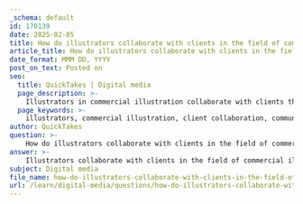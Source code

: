 ```yaml
---
_schema: default
id: 170139
date: 2025-02-05
title: How do illustrators collaborate with clients in the field of commercial illustration?
article_title: How do illustrators collaborate with clients in the field of commercial illustration?
date_format: MMM DD, YYYY
post_on_text: Posted on
seo:
  title: QuickTakes | Digital media
  page_description: >-
    Illustrators in commercial illustration collaborate with clients through a structured process emphasizing communication, understanding client needs, developing concepts, and managing feedback and revisions to produce compelling final artwork.
  page_keywords: >-
    illustrators, commercial illustration, client collaboration, communication, creativity, concept development, feedback, revisions, final artwork, delivery, invoicing, adaptability
author: QuickTakes
question: >-
    How do illustrators collaborate with clients in the field of commercial illustration?
answer: >-
    Illustrators collaborate with clients in the field of commercial illustration through a structured process that emphasizes communication, creativity, and professionalism. Here are the key aspects of this collaboration:\n\n1. **Understanding Client Needs**: The collaboration begins with the illustrator understanding the client's objectives, target audience, and the message they want to convey. This often involves initial meetings or discussions to gather information about the project requirements.\n\n2. **Concept Development**: Once the illustrator has a clear understanding of the client's needs, they develop concepts and ideas that align with the client's vision. This may include sketches or mood boards that illustrate potential directions for the artwork.\n\n3. **Feedback and Revisions**: Effective communication is crucial during this phase. The illustrator presents their concepts to the client, who provides feedback. This iterative process may involve several rounds of revisions to ensure that the artwork meets the client's expectations and aligns with their brand identity.\n\n4. **Final Artwork Production**: After finalizing the concept, the illustrator creates the final artwork. This stage requires the illustrator to balance their creative input with the client's specifications, ensuring that the final product is both artistically compelling and commercially viable.\n\n5. **Delivery and Invoicing**: Once the artwork is completed, it is delivered to the client in the agreed format. The illustrator then handles invoicing to ensure timely payment for their work. This step is essential for maintaining a professional relationship and ensuring that the business aspects of the collaboration are managed effectively.\n\n6. **Ongoing Communication**: Throughout the entire process, maintaining open lines of communication is vital. This helps to address any concerns or changes that may arise and fosters a collaborative atmosphere where both the illustrator and client feel valued.\n\n7. **Adaptability**: Illustrators must be adaptable, as client feedback can lead to changes in direction. Being open to constructive criticism and willing to make adjustments is key to achieving a successful outcome.\n\nIn summary, collaboration in commercial illustration is a dynamic process that involves understanding client needs, developing concepts, incorporating feedback, producing final artwork, and managing business aspects like invoicing. Effective communication and adaptability are essential for illustrators to succeed in this field.
subject: Digital media
file_name: how-do-illustrators-collaborate-with-clients-in-the-field-of-commercial-illustration.md
url: /learn/digital-media/questions/how-do-illustrators-collaborate-with-clients-in-the-field-of-commercial-illustration
---
```


&nbsp;